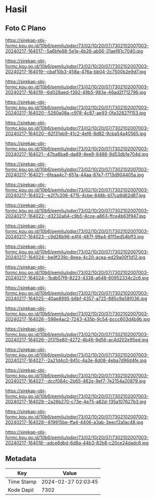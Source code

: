 # Hasil

## Foto C Plano

https://sirekap-obj-formc.kpu.go.id/10b6/pemilu/pdpr/73/02/10/20/07/7302102007003-20240217-164017--5a6bfe88-5e1e-4b26-ab56-31aef81c7040.jpg

https://sirekap-obj-formc.kpu.go.id/10b6/pemilu/pdpr/73/02/10/20/07/7302102007003-20240217-164019--cbaf10b3-458a-476a-bb04-2c7500b2e9d7.jpg

https://sirekap-obj-formc.kpu.go.id/10b6/pemilu/pdpr/73/02/10/20/07/7302102007003-20240217-164019--6d028aed-f392-49b5-983e-46ad2f712796.jpg

https://sirekap-obj-formc.kpu.go.id/10b6/pemilu/pdpr/73/02/10/20/07/7302102007003-20240217-164020--5260a08a-c978-4c87-ae93-0fa32827f153.jpg

https://sirekap-obj-formc.kpu.go.id/10b6/pemilu/pdpr/73/02/10/20/07/7302102007003-20240217-164020--62f31eb9-41c2-4ef6-8d82-9cba54a40565.jpg

https://sirekap-obj-formc.kpu.go.id/10b6/pemilu/pdpr/73/02/10/20/07/7302102007003-20240217-164021--47ba8ba8-da49-4ee9-8488-9d53db1e704d.jpg

https://sirekap-obj-formc.kpu.go.id/10b6/pemilu/pdpr/73/02/10/20/07/7302102007003-20240217-164021--6feaa4c7-651a-44aa-87e7-f713d904405a.jpg

https://sirekap-obj-formc.kpu.go.id/10b6/pemilu/pdpr/73/02/10/20/07/7302102007003-20240217-164022--e2f7c206-4715-4cbe-848b-b17ca9d62d87.jpg

https://sirekap-obj-formc.kpu.go.id/10b6/pemilu/pdpr/73/02/10/20/07/7302102007003-20240217-164022--d3232a64-c9b5-4cce-a863-ffce4b63f947.jpg

https://sirekap-obj-formc.kpu.go.id/10b6/pemilu/pdpr/73/02/10/20/07/7302102007003-20240217-164023--c9d26b96-e4f4-487f-99a4-81f5ed54bff3.jpg

https://sirekap-obj-formc.kpu.go.id/10b6/pemilu/pdpr/73/02/10/20/07/7302102007003-20240217-164024--be9f239c-8eea-4c20-acea-ed29a00f1d12.jpg

https://sirekap-obj-formc.kpu.go.id/10b6/pemilu/pdpr/73/02/10/20/07/7302102007003-20240217-164024--1bdb57f9-8223-4338-a648-60952334c2c6.jpg

https://sirekap-obj-formc.kpu.go.id/10b6/pemilu/pdpr/73/02/10/20/07/7302102007003-20240217-164025--40ae8995-b6bf-4357-a725-885c9a58f036.jpg

https://sirekap-obj-formc.kpu.go.id/10b6/pemilu/pdpr/73/02/10/20/07/7302102007003-20240217-164026--598e4ac2-7243-435b-9c54-bccc603d4b9b.jpg

https://sirekap-obj-formc.kpu.go.id/10b6/pemilu/pdpr/73/02/10/20/07/7302102007003-20240217-164026--2f315e80-4272-4b46-9d56-ac4d202e95ed.jpg

https://sirekap-obj-formc.kpu.go.id/10b6/pemilu/pdpr/73/02/10/20/07/7302102007003-20240217-164027--2a21d4c0-841c-4a3e-8d08-4eba7d96d4fe.jpg

https://sirekap-obj-formc.kpu.go.id/10b6/pemilu/pdpr/73/02/10/20/07/7302102007003-20240217-164027--dccf084c-2b65-462e-9ef7-7e2154a20879.jpg

https://sirekap-obj-formc.kpu.go.id/10b6/pemilu/pdpr/73/02/10/20/07/7302102007003-20240217-164028--2a26b270-c73e-4e75-a82d-135a107627b3.jpg

https://sirekap-obj-formc.kpu.go.id/10b6/pemilu/pdpr/73/02/10/20/07/7302102007003-20240217-164028--819915be-ffa4-4406-a3ab-3eecf2a1ac48.jpg

https://sirekap-obj-formc.kpu.go.id/10b6/pemilu/pdpr/73/02/10/20/07/7302102007003-20240217-164018--adce6dbd-6d8a-44b3-82b8-c20ce24dadc6.jpg


## Metadata

| Key        | Value               |
| ---------- | ------------------- |
| Time Stamp | 2024-02-27 02:03:45 |
| Kode Dapil | 7302                |



